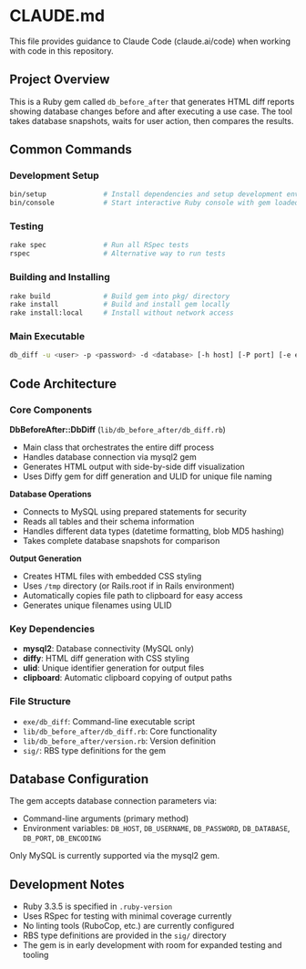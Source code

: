 # CLAUDE.md

This file provides guidance to Claude Code (claude.ai/code) when working with code in this repository.

## Project Overview

This is a Ruby gem called `db_before_after` that generates HTML diff reports showing database changes before and after executing a use case. The tool takes database snapshots, waits for user action, then compares the results.

## Common Commands

### Development Setup
```bash
bin/setup              # Install dependencies and setup development environment
bin/console            # Start interactive Ruby console with gem loaded
```

### Testing
```bash
rake spec              # Run all RSpec tests
rspec                  # Alternative way to run tests
```

### Building and Installing
```bash
rake build             # Build gem into pkg/ directory
rake install           # Build and install gem locally
rake install:local     # Install without network access
```

### Main Executable
```bash
db_diff -u <user> -p <password> -d <database> [-h host] [-P port] [-e encoding] [-s suffix]
```

## Code Architecture

### Core Components

**DbBeforeAfter::DbDiff** (`lib/db_before_after/db_diff.rb`)
- Main class that orchestrates the entire diff process
- Handles database connection via mysql2 gem
- Generates HTML output with side-by-side diff visualization
- Uses Diffy gem for diff generation and ULID for unique file naming

**Database Operations**
- Connects to MySQL using prepared statements for security
- Reads all tables and their schema information
- Handles different data types (datetime formatting, blob MD5 hashing)
- Takes complete database snapshots for comparison

**Output Generation**
- Creates HTML files with embedded CSS styling
- Uses `/tmp` directory (or Rails.root if in Rails environment)
- Automatically copies file path to clipboard for easy access
- Generates unique filenames using ULID

### Key Dependencies

- **mysql2**: Database connectivity (MySQL only)
- **diffy**: HTML diff generation with CSS styling
- **ulid**: Unique identifier generation for output files
- **clipboard**: Automatic clipboard copying of output paths

### File Structure

- `exe/db_diff`: Command-line executable script
- `lib/db_before_after/db_diff.rb`: Core functionality
- `lib/db_before_after/version.rb`: Version definition
- `sig/`: RBS type definitions for the gem

## Database Configuration

The gem accepts database connection parameters via:
- Command-line arguments (primary method)
- Environment variables: `DB_HOST`, `DB_USERNAME`, `DB_PASSWORD`, `DB_DATABASE`, `DB_PORT`, `DB_ENCODING`

Only MySQL is currently supported via the mysql2 gem.

## Development Notes

- Ruby 3.3.5 is specified in `.ruby-version`
- Uses RSpec for testing with minimal coverage currently
- No linting tools (RuboCop, etc.) are currently configured
- RBS type definitions are provided in the `sig/` directory
- The gem is in early development with room for expanded testing and tooling